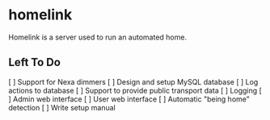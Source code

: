 homelink
========
Homelink is a server used to run an automated home.

Left To Do
----------
[ ] Support for Nexa dimmers
[ ] Design and setup MySQL database
[ ] Log actions to database
[ ] Support to provide public transport data
[ ] Logging
[ ] Admin web interface
[ ] User web interface
[ ] Automatic "being home" detection
[ ] Write setup manual
